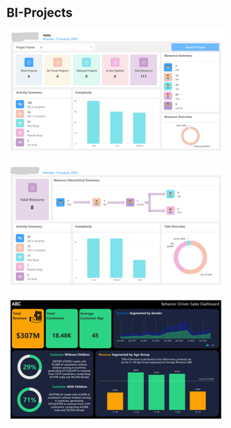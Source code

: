# BI-Projects
![BIDashboard02-1.png](BIDashboard02-1.png?raw=true)

![BIDashboard02-2.png](BIDashboard02-2.png?raw=true)

![BIDashboard01.png](BIDashboard01.png?raw=true)
